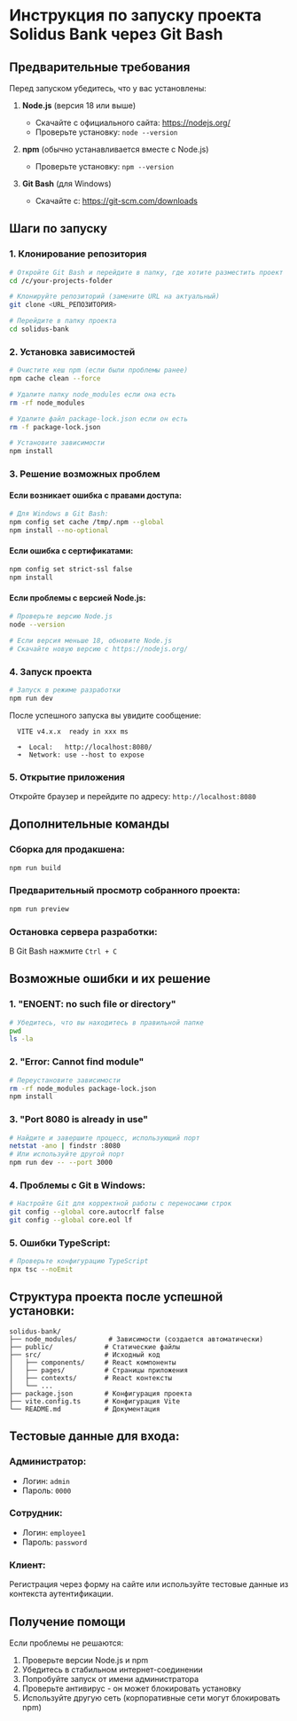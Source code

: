 
# Инструкция по запуску проекта Solidus Bank через Git Bash

## Предварительные требования

Перед запуском убедитесь, что у вас установлены:

1. **Node.js** (версия 18 или выше)
   - Скачайте с официального сайта: https://nodejs.org/
   - Проверьте установку: `node --version`

2. **npm** (обычно устанавливается вместе с Node.js)
   - Проверьте установку: `npm --version`

3. **Git Bash** (для Windows)
   - Скачайте с: https://git-scm.com/downloads

## Шаги по запуску

### 1. Клонирование репозитория
```bash
# Откройте Git Bash и перейдите в папку, где хотите разместить проект
cd /c/your-projects-folder

# Клонируйте репозиторий (замените URL на актуальный)
git clone <URL_РЕПОЗИТОРИЯ>

# Перейдите в папку проекта
cd solidus-bank
```

### 2. Установка зависимостей
```bash
# Очистите кеш npm (если были проблемы ранее)
npm cache clean --force

# Удалите папку node_modules если она есть
rm -rf node_modules

# Удалите файл package-lock.json если он есть
rm -f package-lock.json

# Установите зависимости
npm install
```

### 3. Решение возможных проблем

#### Если возникает ошибка с правами доступа:
```bash
# Для Windows в Git Bash:
npm config set cache /tmp/.npm --global
npm install --no-optional
```

#### Если ошибка с сертификатами:
```bash
npm config set strict-ssl false
npm install
```

#### Если проблемы с версией Node.js:
```bash
# Проверьте версию Node.js
node --version

# Если версия меньше 18, обновите Node.js
# Скачайте новую версию с https://nodejs.org/
```

### 4. Запуск проекта
```bash
# Запуск в режиме разработки
npm run dev
```

После успешного запуска вы увидите сообщение:
```
  VITE v4.x.x  ready in xxx ms

  ➜  Local:   http://localhost:8080/
  ➜  Network: use --host to expose
```

### 5. Открытие приложения
Откройте браузер и перейдите по адресу: `http://localhost:8080`

## Дополнительные команды

### Сборка для продакшена:
```bash
npm run build
```

### Предварительный просмотр собранного проекта:
```bash
npm run preview
```

### Остановка сервера разработки:
В Git Bash нажмите `Ctrl + C`

## Возможные ошибки и их решение

### 1. "ENOENT: no such file or directory"
```bash
# Убедитесь, что вы находитесь в правильной папке
pwd
ls -la
```

### 2. "Error: Cannot find module"
```bash
# Переустановите зависимости
rm -rf node_modules package-lock.json
npm install
```

### 3. "Port 8080 is already in use"
```bash
# Найдите и завершите процесс, использующий порт
netstat -ano | findstr :8080
# Или используйте другой порт
npm run dev -- --port 3000
```

### 4. Проблемы с Git в Windows:
```bash
# Настройте Git для корректной работы с переносами строк
git config --global core.autocrlf false
git config --global core.eol lf
```

### 5. Ошибки TypeScript:
```bash
# Проверьте конфигурацию TypeScript
npx tsc --noEmit
```

## Структура проекта после успешной установки:
```
solidus-bank/
├── node_modules/        # Зависимости (создается автоматически)
├── public/             # Статические файлы
├── src/                # Исходный код
│   ├── components/     # React компоненты
│   ├── pages/          # Страницы приложения
│   ├── contexts/       # React контексты
│   └── ...
├── package.json        # Конфигурация проекта
├── vite.config.ts      # Конфигурация Vite
└── README.md           # Документация
```

## Тестовые данные для входа:

### Администратор:
- Логин: `admin`
- Пароль: `0000`

### Сотрудник:
- Логин: `employee1`
- Пароль: `password`

### Клиент:
Регистрация через форму на сайте или используйте тестовые данные из контекста аутентификации.

## Получение помощи

Если проблемы не решаются:
1. Проверьте версии Node.js и npm
2. Убедитесь в стабильном интернет-соединении
3. Попробуйте запуск от имени администратора
4. Проверьте антивирус - он может блокировать установку
5. Используйте другую сеть (корпоративные сети могут блокировать npm)
